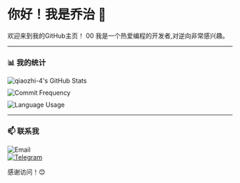 # 你好！我是乔治 👋

欢迎来到我的GitHub主页！  00
我是一个热爱编程的开发者,对逆向非常感兴趣。

---

### 📊 我的统计
<div style="display: grid;   gap: 10px;">
  <img src="https://github-readme-stats.vercel.app/api?username=qiaozhi-4&show_icons=true&theme=tokyonight&count_private=true&include_all_commits=true" alt="qiaozhi-4's GitHub Stats" />
  <img src="https://github-readme-streak-stats.herokuapp.com/?user=qiaozhi-4&theme=tokyonight" alt="Commit Frequency" />
  <img src="https://github-readme-stats.vercel.app/api/top-langs/?username=qiaozhi-4&layout=compact&theme=tokyonight&langs_count=8" alt="Language Usage" />
</div>

---

### 📫 联系我
![Email](https://img.shields.io/badge/Email-18890176107@163.com-D14836?style=flat-square&logo=163&logoColor=white)  
[![Telegram](https://img.shields.io/badge/Telegram-@XGeorgeSE-2CA5E0?style=flat-square&logo=telegram&logoColor=white)](https://t.me/XGeorgeSE)

感谢访问！😊
